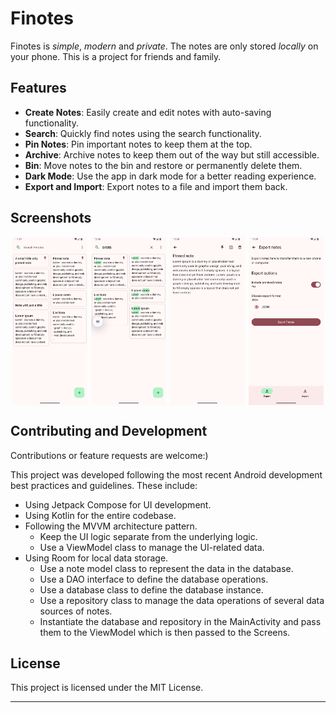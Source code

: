 # Finotes

Finotes is *simple*, *modern* and *private*.
The notes are only stored *locally* on your phone.
This is a project for friends and family.


## Features

- **Create Notes**: Easily create and edit notes with auto-saving functionality.
- **Search**: Quickly find notes using the search functionality.
- **Pin Notes**: Pin important notes to keep them at the top.
- **Archive**: Archive notes to keep them out of the way but still accessible.
- **Bin**: Move notes to the bin and restore or permanently delete them.
- **Dark Mode**: Use the app in dark mode for a better reading experience.
- **Export and Import**: Export notes to a file and import them back.


## Screenshots

<div style="display:flex; flex-wrap:wrap; justify-content:space-around">
    <img src="screenshots/MainScreen.png" style="width:24%" alt="Home Screen">
    <img src="screenshots/SearchScreen.png" style="width:24%" alt="Search Screen">
    <img src="screenshots/NoteScreen.png" style="width:24%" alt="Note Screen">
    <img src="screenshots/ExportScreen.png" style="width:24%" alt="Export Screen">
</div>


## Contributing and Development

Contributions or feature requests are welcome:)

This project was developed following the most recent Android development best practices and guidelines.
These include:
- Using Jetpack Compose for UI development.
- Using Kotlin for the entire codebase.
- Following the MVVM architecture pattern. 
  - Keep the UI logic separate from the underlying logic.
  - Use a ViewModel class to manage the UI-related data.
- Using Room for local data storage.
  - Use a note model class to represent the data in the database.
  - Use a DAO interface to define the database operations.
  - Use a database class to define the database instance.
  - Use a repository class to manage the data operations of several data sources of notes.
  - Instantiate the database and repository in the MainActivity and pass them to the ViewModel which is then passed to the Screens.


## License

This project is licensed under the MIT License.

---
